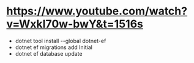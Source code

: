 # https://www.youtube.com/watch?v=WxkI70w-bwY&t=1516s

- dotnet tool install --global dotnet-ef
- dotnet ef migrations add Initial
- dotnet ef database update
